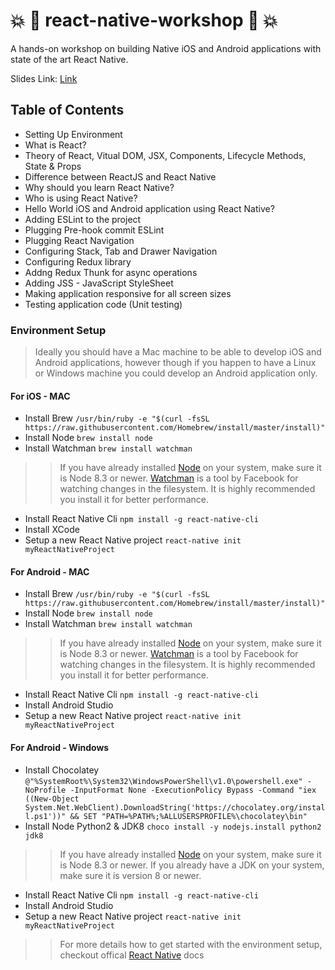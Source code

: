 :boom: :iphone: react-native-workshop :iphone: :boom:
===
A hands-on workshop on building Native iOS and Android applications with state of the art React Native.

Slides Link: [Link](https://google.com)

## Table of Contents
* Setting Up Environment
* What is React?
* Theory of React, Vitual DOM, JSX, Components, Lifecycle Methods, State & Props
* Difference between ReactJS and React Native
* Why should you learn React Native?
* Who is using React Native?
* Hello World iOS and Android application using React Native?
* Adding ESLint to the project
* Plugging Pre-hook commit ESLint
* Plugging React Navigation
* Configuring Stack, Tab and Drawer Navigation
* Configuring Redux library
* Addng Redux Thunk for async operations
* Adding JSS - JavaScript StyleSheet
* Making application responsive for all screen sizes
* Testing application code (Unit testing)

### Environment Setup
> Ideally you should have a Mac machine to be able to develop iOS and Android applications, however though if you happen to have a Linux or Windows machine you could develop an Android application only.
#### For iOS - MAC
* Install Brew `/usr/bin/ruby -e "$(curl -fsSL https://raw.githubusercontent.com/Homebrew/install/master/install)"`
* Install Node `brew install node`
* Install Watchman `brew install watchman`
>> If you have already installed [Node](https://nodejs.org/) on your system, make sure it is Node 8.3 or newer.
>> [Watchman](https://facebook.github.io/watchman) is a tool by Facebook for watching changes in the filesystem. It is highly recommended you install it for better performance.
* Install React Native Cli `npm install -g react-native-cli`
* Install XCode 
* Setup a new React Native project `react-native init myReactNativeProject`

#### For Android - MAC
* Install Brew `/usr/bin/ruby -e "$(curl -fsSL https://raw.githubusercontent.com/Homebrew/install/master/install)"`
* Install Node `brew install node`
* Install Watchman `brew install watchman`
>> If you have already installed [Node](https://nodejs.org/) on your system, make sure it is Node 8.3 or newer.
>> [Watchman](https://facebook.github.io/watchman) is a tool by Facebook for watching changes in the filesystem. It is highly recommended you install it for better performance.
* Install React Native Cli `npm install -g react-native-cli`
* Install Android Studio
* Setup a new React Native project `react-native init myReactNativeProject`

#### For Android - Windows
* Install Chocolatey `@"%SystemRoot%\System32\WindowsPowerShell\v1.0\powershell.exe" -NoProfile -InputFormat None -ExecutionPolicy Bypass -Command "iex ((New-Object System.Net.WebClient).DownloadString('https://chocolatey.org/install.ps1'))" && SET "PATH=%PATH%;%ALLUSERSPROFILE%\chocolatey\bin"`
* Install Node Python2 & JDK8 `choco install -y nodejs.install python2 jdk8`
>> If you have already installed [Node](https://nodejs.org/) on your system, make sure it is Node 8.3 or newer. If you already have a JDK on your system, make sure it is version 8 or newer.
* Install React Native Cli `npm install -g react-native-cli`
* Install Android Studio
* Setup a new React Native project `react-native init myReactNativeProject`


>> For more details how to get started with the environment setup, checkout offical [React Native](https://facebook.github.io/react-native/docs/getting-started) docs